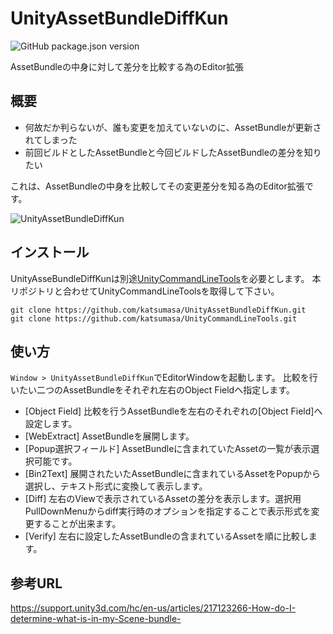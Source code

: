 # UnityAssetBundleDiffKun

![GitHub package.json version](https://img.shields.io/github/package-json/v/katsumasa/UnityAssetBundleDiffKun)

AssetBundleの中身に対して差分を比較する為のEditor拡張

## 概要

- 何故だか判らないが、誰も変更を加えていないのに、AssetBundleが更新されてしまった
- 前回ビルドとしたAssetBundleと今回ビルドしたAssetBundleの差分を知りたい

これは、AssetBundleの中身を比較してその変更差分を知る為のEditor拡張です。

![UnityAssetBundleDiffKun](https://user-images.githubusercontent.com/29646672/137438506-ee9cc60e-b5e5-4d2d-9700-a0ea6c23c17e.png)

## インストール

UnityAsseBundleDiffKunは別途[UnityCommandLineTools](https://github.com/katsumasa/UnityCommandLineTools)を必要とします。
本リポジトリと合わせてUnityCommandLineToolsを取得して下さい。

```
git clone https://github.com/katsumasa/UnityAssetBundleDiffKun.git
git clone https://github.com/katsumasa/UnityCommandLineTools.git
```

## 使い方

`Window > UnityAssetBundleDiffKun`でEditorWindowを起動します。
比較を行いたい二つのAssetBundleをそれぞれ左右のObject Fieldへ指定します。

- [Object Field] 比較を行うAssetBundleを左右のそれぞれの[Object Field]へ設定します。
- [WebExtract] AssetBundleを展開します。
- [Popup選択フィールド] AssetBundleに含まれていたAssetの一覧が表示選択可能です。
- [Bin2Text] 展開されたいたAssetBundleに含まれているAssetをPopupから選択し、テキスト形式に変換して表示します。
- [Diff] 左右のViewで表示されているAssetの差分を表示します。選択用PullDownMenuからdiff実行時のオプションを指定することで表示形式を変更することが出来ます。
- [Verify] 左右に設定したAssetBundleの含まれているAssetを順に比較します。

## 参考URL

https://support.unity3d.com/hc/en-us/articles/217123266-How-do-I-determine-what-is-in-my-Scene-bundle-
